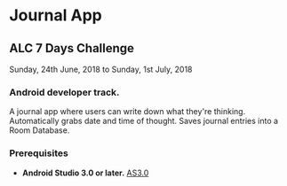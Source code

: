 # Journal App

## ALC 7 Days Challenge

Sunday, 24th June, 2018 to Sunday, 1st July, 2018

### Android developer track.
A journal app where users can write down what they're thinking.
Automatically grabs date and time of thought. Saves journal entries into a Room Database.


### Prerequisites

* **Android Studio 3.0 or later.** [AS3.0](https://developer.android.com/studio/)